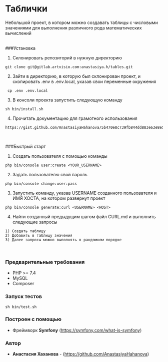 # Таблички

Небольшой проект, в котором можно создавать таблицы с числовыми значениями для выполнения различного рода математических вычислений<br><br>

###Установка 

1. Склонировать репозиторий в нужную директорию
```
git clone git@gitlab.artvisio.com:anastasiya.h/tables.git
```

2. Зайти в директорию, в которую был склонирован проект, и скопировать .env в .env.local, указав свои переменные окружения
```
 cp .env .env.local 
```

3. В консоли проекта запустить следующую команду
```
sh bin/install.sh 
```

4. Прочитать документацию для грамотного использования
```
https://gist.github.com/AnastasiyaHahanova/5b470e8c739fb844dd883e63e8e5982a
```
<br>

###Быстрый старт

1. Создать пользователя с помощью команды
```
php bin/console user:create <YOUR_USERNAME>
```

2. Задать пользователю свой пароль

```
php bin/console change:user:pass
```
   
3. Запустить команду, указав USERNAME созданного пользователя и ИМЯ ХОСТА, на котором развернут проект
```
php bin/console generate:curl <USERNAME> <HOST>
```

4. Найти созданный предыдущим шагом файл CURL.md  и выполнить следующие запросы
```
1) Создать таблицу
2) Добавить в таблицу значения
3) Далее запросы можно выполнять в рандомном порядке
```
<br>

### Предварительные требования 
- PHP >= 7.4 
- MySQL
- Composer

### Запуск тестов
```
sh bin/test.sh 
```

### Построен с помощью

* Фреймворк **Symfony** (https://symfony.com/what-is-symfony)

### Автор

* **Анастасия Хаханова** - (https://github.com/AnastasiyaHahanova)
